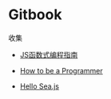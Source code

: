# Gitbook
收集

- [JS函数式编程指南](https://www.gitbook.com/book/llh911001/mostly-adequate-guide-chinese/details)

- [How to be a Programmer](https://www.gitbook.com/book/braydie/how-to-be-a-programmer/details/zh)

- [Hello Sea.js](https://www.gitbook.com/book/island2051/hello-sea-js/details)
